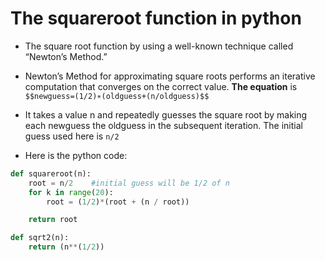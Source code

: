 # The squareroot function in python

* The square root function by using a well-known technique called “Newton’s Method.”
* Newton’s Method for approximating square roots performs an iterative computation that converges on the correct value. 
**The equation** is `$$newguess=(1/2)∗(oldguess+(n/oldguess)$$` 

* It takes a value n and repeatedly guesses the square root by making each newguess the oldguess in the subsequent iteration. The initial guess used here is `n/2`

* Here is the python code:
```python
def squareroot(n):
    root = n/2    #initial guess will be 1/2 of n
    for k in range(20):
        root = (1/2)*(root + (n / root))

    return root
```
```python
def sqrt2(n):
    return (n**(1/2))
```
